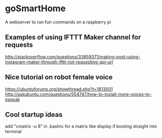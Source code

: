 # goSmartHome

A webserver to run fun commands on a raspberry pi

## Examples of using IFTTT Maker channel for requests

http://stackoverflow.com/questions/33859371/making-post-using-instagram-maker-through-ifttt-not-requesting-api-url

## Nice tutorial on robot female voice
https://ubuntuforums.org/showthread.php?t=1813001
http://askubuntu.com/questions/554747/how-to-install-more-voices-to-espeak

## Cool startup ideas
add "cmatrix -u 8" in .bashrc for a matrix like display if booting straight into terminal
